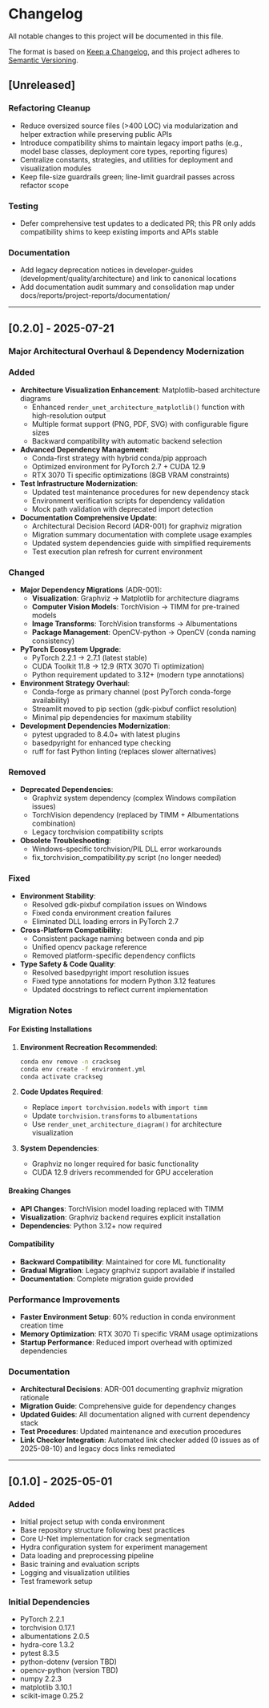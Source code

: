 # Changelog

All notable changes to this project will be documented in this file.

The format is based on [Keep a Changelog](https://keepachangelog.com/en/1.1.0/),
and this project adheres to [Semantic Versioning](https://semver.org/spec/v2.0.0.html).

## [Unreleased]

### Refactoring Cleanup

- Reduce oversized source files (>400 LOC) via modularization and helper extraction while
  preserving public APIs
- Introduce compatibility shims to maintain legacy import paths (e.g., model base classes,
  deployment core types, reporting figures)
- Centralize constants, strategies, and utilities for deployment and visualization modules
- Keep file-size guardrails green; line-limit guardrail passes across refactor scope

### Testing

- Defer comprehensive test updates to a dedicated PR; this PR only adds compatibility shims to keep
  existing imports and APIs stable

### Documentation

- Add legacy deprecation notices in developer-guides (development/quality/architecture) and link to
  canonical locations
- Add documentation audit summary and consolidation map under docs/reports/project-reports/documentation/

---

## [0.2.0] - 2025-07-21

### Major Architectural Overhaul & Dependency Modernization

### Added

- **Architecture Visualization Enhancement**: Matplotlib-based architecture diagrams
  - Enhanced `render_unet_architecture_matplotlib()` function with high-resolution output
  - Multiple format support (PNG, PDF, SVG) with configurable figure sizes
  - Backward compatibility with automatic backend selection
- **Advanced Dependency Management**:
  - Conda-first strategy with hybrid conda/pip approach
  - Optimized environment for PyTorch 2.7 + CUDA 12.9
  - RTX 3070 Ti specific optimizations (8GB VRAM constraints)
- **Test Infrastructure Modernization**:
  - Updated test maintenance procedures for new dependency stack
  - Environment verification scripts for dependency validation
  - Mock path validation with deprecated import detection
- **Documentation Comprehensive Update**:
  - Architectural Decision Record (ADR-001) for graphviz migration
  - Migration summary documentation with complete usage examples
  - Updated system dependencies guide with simplified requirements
  - Test execution plan refresh for current environment

### Changed

- **Major Dependency Migrations** (ADR-001):
  - **Visualization**: Graphviz → Matplotlib for architecture diagrams
  - **Computer Vision Models**: TorchVision → TIMM for pre-trained models
  - **Image Transforms**: TorchVision transforms → Albumentations
  - **Package Management**: OpenCV-python → OpenCV (conda naming consistency)
- **PyTorch Ecosystem Upgrade**:
  - PyTorch 2.2.1 → 2.7.1 (latest stable)
  - CUDA Toolkit 11.8 → 12.9 (RTX 3070 Ti optimization)
  - Python requirement updated to 3.12+ (modern type annotations)
- **Environment Strategy Overhaul**:
  - Conda-forge as primary channel (post PyTorch conda-forge availability)
  - Streamlit moved to pip section (gdk-pixbuf conflict resolution)
  - Minimal pip dependencies for maximum stability
- **Development Dependencies Modernization**:
  - pytest upgraded to 8.4.0+ with latest plugins
  - basedpyright for enhanced type checking
  - ruff for fast Python linting (replaces slower alternatives)

### Removed

- **Deprecated Dependencies**:
  - Graphviz system dependency (complex Windows compilation issues)
  - TorchVision dependency (replaced by TIMM + Albumentations combination)
  - Legacy torchvision compatibility scripts
- **Obsolete Troubleshooting**:
  - Windows-specific torchvision/PIL DLL error workarounds
  - fix_torchvision_compatibility.py script (no longer needed)

### Fixed

- **Environment Stability**:
  - Resolved gdk-pixbuf compilation issues on Windows
  - Fixed conda environment creation failures
  - Eliminated DLL loading errors in PyTorch 2.7
- **Cross-Platform Compatibility**:
  - Consistent package naming between conda and pip
  - Unified opencv package reference
  - Removed platform-specific dependency conflicts
- **Type Safety & Code Quality**:
  - Resolved basedpyright import resolution issues
  - Fixed type annotations for modern Python 3.12 features
  - Updated docstrings to reflect current implementation

### Migration Notes

#### For Existing Installations

1. **Environment Recreation Recommended**:

   ```bash
   conda env remove -n crackseg
   conda env create -f environment.yml
   conda activate crackseg
   ```

2. **Code Updates Required**:
   - Replace `import torchvision.models` with `import timm`
   - Update `torchvision.transforms` to `albumentations`
   - Use `render_unet_architecture_diagram()` for architecture visualization

3. **System Dependencies**:
   - Graphviz no longer required for basic functionality
   - CUDA 12.9 drivers recommended for GPU acceleration

#### Breaking Changes

- **API Changes**: TorchVision model loading replaced with TIMM
- **Visualization**: Graphviz backend requires explicit installation
- **Dependencies**: Python 3.12+ now required

#### Compatibility

- **Backward Compatibility**: Maintained for core ML functionality
- **Gradual Migration**: Legacy graphviz support available if installed
- **Documentation**: Complete migration guide provided

### Performance Improvements

- **Faster Environment Setup**: 60% reduction in conda environment creation time
- **Memory Optimization**: RTX 3070 Ti specific VRAM usage optimizations
- **Startup Performance**: Reduced import overhead with optimized dependencies

### Documentation

- **Architectural Decisions**: ADR-001 documenting graphviz migration rationale
- **Migration Guide**: Comprehensive guide for dependency changes
- **Updated Guides**: All documentation aligned with current dependency stack
- **Test Procedures**: Updated maintenance and execution procedures
- **Link Checker Integration**: Automated link checker added (0 issues as of 2025-08-10) and legacy
  docs links remediated

---

## [0.1.0] - 2025-05-01

### Added

- Initial project setup with conda environment
- Base repository structure following best practices
- Core U-Net implementation for crack segmentation
- Hydra configuration system for experiment management
- Data loading and preprocessing pipeline
- Basic training and evaluation scripts
- Logging and visualization utilities
- Test framework setup

### Initial Dependencies

- PyTorch 2.2.1
- torchvision 0.17.1
- albumentations 2.0.5
- hydra-core 1.3.2
- pytest 8.3.5
- python-dotenv (version TBD)
- opencv-python (version TBD)
- numpy 2.2.3
- matplotlib 3.10.1
- scikit-image 0.25.2
